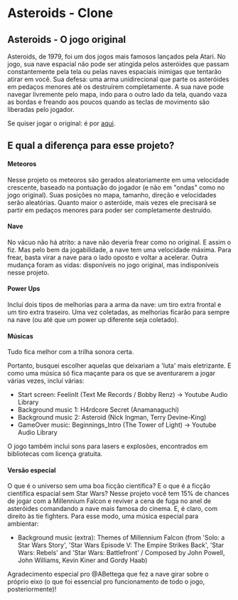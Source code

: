 # Asteroids - Clone

## Asteroids  - O jogo original
Asteroids, de 1979, foi um dos jogos mais famosos lançados pela Atari. No jogo, sua nave espacial não pode ser atingida pelos asteróides que passam constantemente pela tela ou pelas naves espaciais inimigas que tentarão atirar em você. Sua defesa: uma arma unidirecional que parte os asteróides em pedaços menores até os destruírem completamente. A sua nave pode navegar livremente pelo mapa, indo para o outro lado da tela, quando vaza as bordas e freando aos poucos quando as teclas de movimento são liberadas pelo jogador. 

Se quiser jogar o original: é por [aqui](https://www.jogos360.com.br/asteroids.html).


## E qual a diferença para esse projeto?
#### Meteoros
Nesse projeto os meteoros são gerados aleatoriamente em uma velocidade crescente, baseado na pontuação do jogador (e não em "ondas" como no jogo original). Suas posições no mapa, tamanho, direção e velocidades serão aleatórias. Quanto maior o asteróide, mais vezes ele precisará se partir em pedaços menores para poder ser completamente destruído.

#### Nave
No vácuo não há atrito: a nave não deveria frear como no original. E assim o fiz. Mas pelo bem da jogabilidade, a nave tem uma velocidade máxima. Para frear, basta virar a nave para o lado oposto e voltar a acelerar.
Outra mudança foram as vidas: disponíveis no jogo original, mas indisponíveis nesse projeto.

#### Power Ups
Incluí dois tipos de melhorias para a arma da nave: um tiro extra frontal e um tiro extra traseiro. Uma vez coletadas, as melhorias ficarão para sempre na nave (ou até que um power up diferente seja coletado).

#### Músicas
Tudo fica melhor com a trilha sonora certa. 

Portanto, busquei escolher aquelas que deixariam a 'luta' mais eletrizante. E como uma música só fica maçante para os que se aventurarem a jogar várias vezes, incluí várias:
- Start screen: FeelinIt (Text Me Records / Bobby Renz) -> Youtube Audio Library
- Background music 1: H4rdcore Secret (Anamanaguchi)
- Background music 2: Asteroid (Nick Ingman, Terry Devine-King)
- GameOver music: Beginnings_Intro (The Tower of Light) -> Youtube Audio Library

O jogo também inclui sons para lasers e explosões, encontrados em bibliotecas com licença gratuita.


#### Versão especial
O que é o universo sem uma boa ficção científica? E o que é a ficção científica espacial sem Star Wars?
Nesse projeto você tem 15% de chances de jogar com a Millennium Falcon e reviver a cena de fuga no anel de asteróides comandando a nave mais famosa do cinema. E, é claro, com direito às tie fighters. Para esse modo, uma música especial para ambientar:

- Background music (extra): Themes of Millennium Falcon (from 'Solo: a Star Wars Story', 'Star Wars Episode V: The Empire Strikes Back', 'Star Wars: Rebels' and 'Star Wars: Battlefront' / Composed by John Powell, John Williams, Kevin Kiner and Gordy Haab)



Agradecimento especial pro @ABettega que fez a nave girar sobre o próprio eixo (o que foi essencial pro funcionamento de todo o jogo, posteriormente)!
